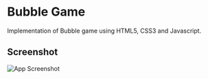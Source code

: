 
# Bubble Game

Implementation of Bubble game using HTML5, CSS3 and Javascript.

## Screenshot

![App Screenshot](https://i.imgur.com/Ap5AzVR.png)

